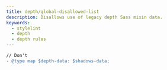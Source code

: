 ```yaml
---
title: depth/global-disallowed-list
description: Disallows use of legacy depth Sass mixin data.
keywords:
  - stylelint
  - depth
  - depth rules
---
```


```diff
// Don't
- @type map $depth-data: $shadows-data;
```
